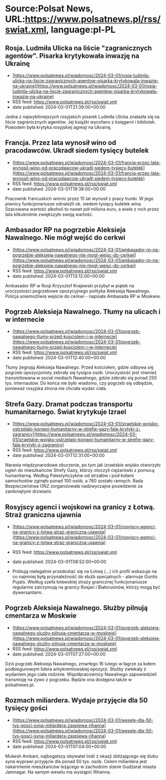 # Source:Polsat News, URL:https://www.polsatnews.pl/rss/swiat.xml, language:pl-PL

## Rosja. Ludmiła Ulicka na liście "zagranicznych agentów". Pisarka krytykowała inwazję na Ukrainę
 - [https://www.polsatnews.pl/wiadomosc/2024-03-01/rosja-ludmila-ulicka-na-liscie-zagranicznych-agentow-pisarka-krytykowala-inwazje-na-ukraine](https://www.polsatnews.pl/wiadomosc/2024-03-01/rosja-ludmila-ulicka-na-liscie-zagranicznych-agentow-pisarka-krytykowala-inwazje-na-ukraine)
 - RSS feed: https://www.polsatnews.pl/rss/swiat.xml
 - date published: 2024-03-01T21:39:00+00:00

Jedna z najwybitniejszych rosyjskich pisarek Ludmiła Ulicka znalazła się na liście zagranicznych agentów. Jej książki wycofano z księgarni i bibliotek. Powodem była krytyka rosyjskiej agresji na Ukrainę.

## Francja. Przez lata wynosił wino od pracodawców. Ukradł siedem tysięcy butelek
 - [https://www.polsatnews.pl/wiadomosc/2024-03-01/francja-przez-lata-wynosil-wino-od-pracodawcow-ukradl-siedem-tysiecy-butelek](https://www.polsatnews.pl/wiadomosc/2024-03-01/francja-przez-lata-wynosil-wino-od-pracodawcow-ukradl-siedem-tysiecy-butelek)
 - RSS feed: https://www.polsatnews.pl/rss/swiat.xml
 - date published: 2024-03-01T19:38:00+00:00

Pracownik francuskich winnic przez 15 lat wynosił z pracy trunki. W jego piwnicy funkcjonariusze odnaleźli ok. siedem tysięcy butelek wina. Szacowana wartość alkoholi to nawet pół miliona euro, a wiele z nich przez lata kilkukrotnie zwiększyło swoją wartość.

## Ambasador RP na pogrzebie Aleksieja Nawalnego. Nie mógł wejść do cerkwi
 - [https://www.polsatnews.pl/wiadomosc/2024-03-01/ambasador-rp-na-pogrzebie-aleksieja-nawalnego-nie-mogl-wejsc-do-cerkwi](https://www.polsatnews.pl/wiadomosc/2024-03-01/ambasador-rp-na-pogrzebie-aleksieja-nawalnego-nie-mogl-wejsc-do-cerkwi)
 - RSS feed: https://www.polsatnews.pl/rss/swiat.xml
 - date published: 2024-03-01T13:12:00+00:00

Ambasador RP w Rosji Krzysztof Krajewski przybył w piątek na uroczystości pogrzebowe opozycyjnego polityka Aleksieja Nawalnego. Policja uniemożliwia wejście do cerkwi - napisała Ambasada RP w Moskwie.

## Pogrzeb Aleksieja Nawalnego. Tłumy na ulicach i w internecie
 - [https://www.polsatnews.pl/wiadomosc/2024-03-01/pogrzeb-nawalnego-tlumy-przed-kosciolem-i-w-internecie](https://www.polsatnews.pl/wiadomosc/2024-03-01/pogrzeb-nawalnego-tlumy-przed-kosciolem-i-w-internecie)
 - RSS feed: https://www.polsatnews.pl/rss/swiat.xml
 - date published: 2024-03-01T12:40:00+00:00

Tłumy żegnają Aleksieja Nawalnego. Przed kościołem, gdzie odbywa się pogrzeb opozycjonisty zebrały się tysiące osób. Uroczystość jest również transmitowana w social mediach Nawalnego, gdzie zebrało się ponad 250 tys. internautów. Do końca nie było wiadomo, czy pogrzeb się odbędzie, ponieważ rosyjska strona nie chciała wydać ciała.

## Strefa Gazy. Dramat podczas transportu humanitarnego. Świat krytykuje Izrael
 - [https://www.polsatnews.pl/wiadomosc/2024-03-01/izraelskie-wojsko-ostrzelalo-konwoj-humanitarny-w-strefie-gazy-fala-krytyki-z-zagranicy](https://www.polsatnews.pl/wiadomosc/2024-03-01/izraelskie-wojsko-ostrzelalo-konwoj-humanitarny-w-strefie-gazy-fala-krytyki-z-zagranicy)
 - RSS feed: https://www.polsatnews.pl/rss/swiat.xml
 - date published: 2024-03-01T12:31:00+00:00

Narasta międzynarodowe oburzenie, po tym jak izraelskie wojsko otworzyło ogień do mieszkańców Strefy Gazy, którzy otoczyli ciężarówki z pomocą humanitarną. Według Palestyńczyków od strzałów i pod kołami samochodów zginęło ponad 100 osób, a 760 zostało rannych. Rada Bezpieczeństwa ONZ zorganizowała nadzwyczajne posiedzenie za zamkniętymi drzwiami.

## Rosyjscy agenci i wojskowi na granicy z Łotwą. Straż graniczna ujawnia
 - [https://www.polsatnews.pl/wiadomosc/2024-03-01/rosyjscy-agenci-na-granicy-z-lotwa-straz-graniczna-ujawnia](https://www.polsatnews.pl/wiadomosc/2024-03-01/rosyjscy-agenci-na-granicy-z-lotwa-straz-graniczna-ujawnia)
 - RSS feed: https://www.polsatnews.pl/rss/swiat.xml
 - date published: 2024-03-01T08:52:00+00:00

- Próbują nielegalnie przedostać się na Łotwę (...) ich profil wskazuje na co najmniej byłą przynależność do służb specjalnych - alarmuje Guntis Pujats. Według szefa łotewskiej straży granicznej funkcjonariusze regularnie zatrzymują na granicy Rosjan i Białorusinów, którzy mogą być dywersantami.

## Pogrzeb Aleksieja Nawalnego. Służby pilnują cmentarza w Moskwie
 - [https://www.polsatnews.pl/wiadomosc/2024-03-01/pogrzeb-aleksieja-nawalnego-sluzby-pilnuja-cmentarza-w-moskwie](https://www.polsatnews.pl/wiadomosc/2024-03-01/pogrzeb-aleksieja-nawalnego-sluzby-pilnuja-cmentarza-w-moskwie)
 - RSS feed: https://www.polsatnews.pl/rss/swiat.xml
 - date published: 2024-03-01T07:27:00+00:00

Dziś pogrzeb Aleksieja Nawalnego, zmarłego 16 lutego w łagrze za kołem podbiegunowym lidera antykremlowskiej opozycji. Służby zwlekały z wydaniem jego ciała rodzinie. Współpracownicy Nawalnego zapowiedzieli transmisję na żywo z pogrzebu. Będzie ona dostępna także w polsatnews.pl.

## Rozmach miliardera. Wydaje przyjęcie dla 50 tysięcy gości
 - [https://www.polsatnews.pl/wiadomosc/2024-03-01/wesele-dla-50-tys-gosci-syna-miliardera-zaspiewa-rihanna](https://www.polsatnews.pl/wiadomosc/2024-03-01/wesele-dla-50-tys-gosci-syna-miliardera-zaspiewa-rihanna)
 - RSS feed: https://www.polsatnews.pl/rss/swiat.xml
 - date published: 2024-03-01T07:04:00+00:00

Mukesh Ambani, najbogatszy obywatel Indii z okazji zbliżającego się ślubu syna wyprawi przyjęcie dla ponad 50 tys. osób. Celem miliardera jest nakarmienie mieszkańców leżącego w zachodnim stanie Gudźarat miasta Jamnagar. Na samym weselu ma wystąpić Rihanna.

